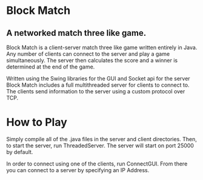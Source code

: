 # Block Match 
## A networked match three like game.

Block Match is a client-server match three like game written entirely
in Java. Any number of clients can connect to the server and play a
game simultaneously. The server then calculates the score and a winner
is determined at the end of the game.

Written using the Swing libraries for the GUI and Socket api for the server
Block Match includes a full multithreaded server for clients to connect
to. The clients send information to the server using a custom protocol
over TCP.

# How to Play
Simply compile all of the .java files in the server and client directories.
Then, to start the server, run ThreadedServer. The server will start on
port 25000 by default.

In order to connect using one of the clients, run ConnectGUI. From there
you can connect to a server by specifying an IP Address. 

